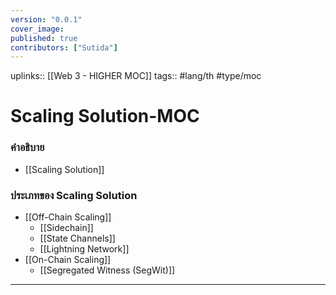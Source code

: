 ```yaml
---
version: "0.0.1"
cover_image:
published: true
contributors: ["Sutida"]
---
```

uplinks:: [[Web 3 - HIGHER MOC]]
tags:: #lang/th #type/moc

# Scaling Solution-MOC
### คำอธิบาย
- [[Scaling Solution]]

### ประเภทของ Scaling Solution
- [[Off-Chain Scaling]]
	- [[Sidechain]]
   - [[State Channels]]
   - [[Lightning Network]]
- [[On-Chain Scaling]]
    - [[Segregated Witness (SegWit)]]
---





